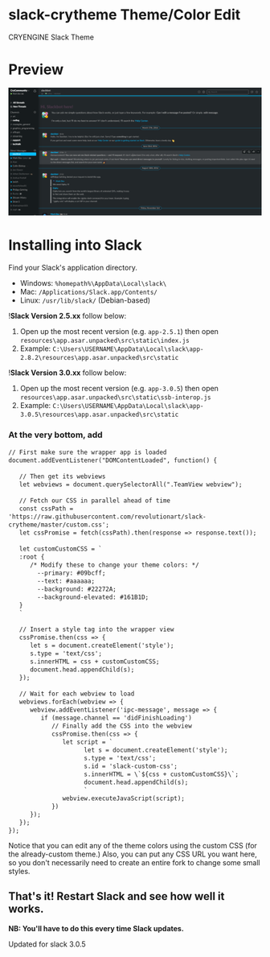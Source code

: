 # slack-crytheme Theme/Color Edit
CRYENGINE Slack Theme

# Preview

![Screenshot](https://raw.githubusercontent.com/revolutionart/screenshots/master/cryengine_slack_theme.png)

# Installing into Slack

Find your Slack's application directory.

* Windows: `%homepath%\AppData\Local\slack\`
* Mac: `/Applications/Slack.app/Contents/`
* Linux: `/usr/lib/slack/` (Debian-based)

!**Slack Version 2.5.xx** follow below:
1. Open up the most recent version (e.g. `app-2.5.1`) then open `resources\app.asar.unpacked\src\static\index.js`
2. Example: `C:\Users\USERNAME\AppData\Local\slack\app-2.8.2\resources\app.asar.unpacked\src\static`

!**Slack Version 3.0.xx** follow below:
1. Open up the most recent version (e.g. `app-3.0.5`) then open `resources\app.asar.unpacked\src\static\ssb-interop.js`
2. Example: `C:\Users\USERNAME\AppData\Local\slack\app-3.0.5\resources\app.asar.unpacked\src\static`

### At the very bottom, add

```
// First make sure the wrapper app is loaded
document.addEventListener("DOMContentLoaded", function() {

   // Then get its webviews
   let webviews = document.querySelectorAll(".TeamView webview");

   // Fetch our CSS in parallel ahead of time
   const cssPath = 'https://raw.githubusercontent.com/revolutionart/slack-crytheme/master/custom.css';
   let cssPromise = fetch(cssPath).then(response => response.text());

   let customCustomCSS = `
   :root {
      /* Modify these to change your theme colors: */
		--primary: #09bcff;
		--text: #aaaaaa;
		--background: #22272A;
		--background-elevated: #161B1D;
   }
   `

   // Insert a style tag into the wrapper view
   cssPromise.then(css => {
      let s = document.createElement('style');
      s.type = 'text/css';
      s.innerHTML = css + customCustomCSS;
      document.head.appendChild(s);
   });

   // Wait for each webview to load
   webviews.forEach(webview => {
      webview.addEventListener('ipc-message', message => {
         if (message.channel == 'didFinishLoading')
            // Finally add the CSS into the webview
            cssPromise.then(css => {
               let script = `
                     let s = document.createElement('style');
                     s.type = 'text/css';
                     s.id = 'slack-custom-css';
                     s.innerHTML = \`${css + customCustomCSS}\`;
                     document.head.appendChild(s);
                     `
               webview.executeJavaScript(script);
            })
      });
   });
});
```

Notice that you can edit any of the theme colors using the custom CSS (for
the already-custom theme.) Also, you can put any CSS URL you want here,
so you don't necessarily need to create an entire fork to change some small styles.

That's it! Restart Slack and see how well it works.
---
**NB: You'll have to do this every time Slack updates.**

Updated for slack 3.0.5
